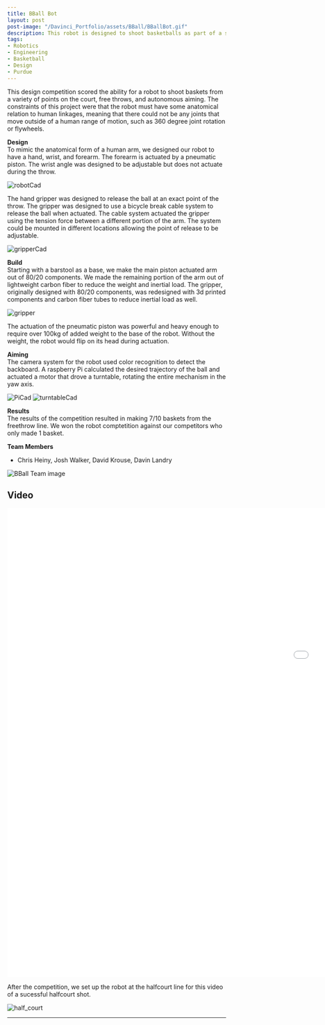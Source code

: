 ```yaml
---
title: BBall Bot
layout: post
post-image: "/Davinci_Portfolio/assets/BBall/BBallBot.gif"
description: This robot is designed to shoot basketballs as part of a senior design competition at Purdue University.
tags:
- Robotics
- Engineering
- Basketball
- Design
- Purdue
---
```


This design competition scored the ability for a robot to shoot baskets from a variety of points on the court, free throws, and autonomous aiming. The constraints of this project were that the robot must have some anatomical relation to human linkages, meaning that there could not be any joints that move outside of a human range of motion, such as 360 degree joint rotation or flywheels.

<!-- ![freethrow](/Davinci_portfolio/assets/BBall/Freethrow.gif) -->


**Design**<br>
To mimic the anatomical form of a human arm, we designed our robot to have a hand, wrist, and forearm. The forearm is actuated by a pneumatic piston. The wrist angle was designed to be adjustable but does not actuate during the throw. 

![robotCad](/Davinci_Portfolio/assets/BBall/bballbotCAD.png)

The hand gripper was designed to release the ball at an exact point of the throw. The gripper was designed to use a bicycle break cable system to release the ball when actuated. The cable system actuated the gripper using the tension force between a different portion of the arm. The system could be mounted in different locations allowing the point of release to be adjustable.

![gripperCad](/Davinci_Portfolio/assets/BBall/gripperCad.png)


**Build**<br>
Starting with a barstool as a base, we make the main piston actuated arm out of 80/20 components. We made the remaining portion of the arm out of lightweight carbon fiber to reduce the weight and inertial load. The gripper, originally designed with 80/20 components, was redesigned with 3d printed components and carbon fiber tubes to reduce inertial load as well.

![gripper](/Davinci_Portfolio/assets/BBall/Gripper.jpg)

The actuation of the pneumatic piston was powerful and heavy enough to require over 100kg of added weight to the base of the robot. Without the weight, the robot would flip on its head during actuation. 

**Aiming**<br>
The camera system for the robot used color recognition to detect the backboard. A raspberry Pi calculated the desired trajectory of the ball and actuated a motor that drove a turntable, rotating the entire mechanism in the yaw axis.

![PiCad](/Davinci_Portfolio/assets/BBall/piCad.png)
![turntableCad](/Davinci_Portfolio/assets/BBall/turntable.png)

**Results**<br>
The results of the competition resulted in making 7/10 baskets from the freethrow line. We won the robot comptetition against our competitors who only made 1 basket.


**Team Members**
* Chris Heiny, Josh Walker, David Krouse, Davin Landry 

![BBall Team image](/Davinci_Portfolio/assets/BBall/bball_bot.JPG)


<!-- 
<video controls="controls" width="1920" height="1080" name="Free Throw Video">
  <source src="/Davinci_Portfolio/assets/BBall/fullview.mov">
</video> -->
## Video
<iframe width="1920" height="1080" src="/Davinci_Portfolio/assets/BBall/fullview.mp4" frameborder="0" allow="accelerometer; encrypted-media; gyroscope; picture-in-picture" allowfullscreen></iframe>


After the competition, we set up the robot at the halfcourt line for this video of a sucessful halfcourt shot.

![half_court](/Davinci_Portfolio/assets/BBall/halfcourt.gif)





<!-- * [Mastering Markdown](https://guides.github.com/features/mastering-markdown/)
* [Markdown Guide](https://www.markdownguide.org/cheat-sheet/)
* [GitHub Flavored Markdown Spec](https://github.github.com/gfm/) -->

---
<!-- 
# This is the h1 text
## This is the h2 text
### This is the h3 text
#### This is the h4 text
##### This is the h5 text
###### This is the h6 text

**Bold Text in the post will look like:**<br>
**This text is Bold**

**Italic Text in the post will look like:**<br>
*This text is Italic*

> Quotes on your post will look like this

`Codes on your post will look like this`

**Link in the post will look like:**<br>
[This is a link](#) -->



<!-- ![Team image](/Davinci_Portfolio/assets/images/Vestibular_team.jpg) -->

<!-- **Generally, there are two types of tasks that our controlling of ping-pong ball can be achieved:**

1. Follow a line trajectory drawn on a white board.
2. Follow the path solved by our maze solver algorithm, with a maze drawn on a white board. -->

<!-- ### ROS Architecture
![arch image](/Davinci_Portfolio/assets/images/bal_arch.png)

### Controls diagram
![control image](/Davinci_Portfolio/assets/images/control_diagram.png) -->


<!-- ### Position Control
<iframe src="/Davinci_Portfolio/assets/videos/pushball.gif" width="600" height="360" frameBorder="0" class="giphy-embed" allowFullScreen></iframe> -->

<!-- 
**Computer Vision:**<br>
An intel Realsense D435i camera is used detect the realtime location of the ball and the marks on the board. It does this by color thresholding the colors orange, blue, pink, and purple for the ball, waypoint 1, waypoint 2, and the maze respectivly. The vision pipeline processes and extracts the data by creating a pixel mask, calculating the contrours, and extracting the centroids of those contours. The ball coordinates are published as a Ball_Pose() msg to the ball_pose topic. The maze mask data is passed to the service callbacks relating to the maze_follow and line_follow services. It then draws all contours over image feed and displays the resulting images in realtime.

**Maze Solver Algorithm:**<br>
The Breadth First search method is used to solve the maze and generate a trajectory for the ball to follow. To do so, the algorithm computes two cost maps, one where the points farthest away from the walls of the maze are assigned the lowest value, and another cost map that assigns higher value to the points furthest away from the starting point. The algorithm adds these two maps and does gradient descent from the start point to the goal, interating through the neighboring cells and finding a path.

**Future Improvements:**<br>
When we set our start position on the corners of board, sometimes the ball is hard to be balanced initially and could cause drastic motion of robot arm. One way to solve this issue might be adding more dimensions in our control by using more joints to achieve more dynamical balance when putting the ball in any position. -->

<!-- ![arch image](/Davinci_portfolio/assets/images/bal_arch.jpg)

![control image](/Davinci_portfolio/assets/images/control_diagram.jpg) -->

<!-- ## Line Following
<iframe width="560" height="315" src="/Davinci_Portfolio/assets/videos/line_follow.mp4" frameborder="0" allow="accelerometer; autoplay; encrypted-media; gyroscope; picture-in-picture" allowfullscreen></iframe>

## NU Path Follow
<iframe width="560" height="315" src="/Davinci_Portfolio/assets/videos/NU_Follow.mp4" frameborder="0" allow="accelerometer; autoplay; encrypted-media; gyroscope; picture-in-picture" allowfullscreen></iframe>

## Maze Solving
<iframe width="560" height="315" src="/Davinci_Portfolio/assets/videos/Maze_follow.mp4" frameborder="0" allow="accelerometer; autoplay; encrypted-media; gyroscope; picture-in-picture" allowfullscreen></iframe> -->

<!-- **YouTUbe Videos will look like:**<br>
<iframe width="560" height="315" src="https://www.youtube.com/embed/jTPXwbDtIpA" frameborder="0" allow="accelerometer; autoplay; encrypted-media; gyroscope; picture-in-picture" allowfullscreen></iframe> -->